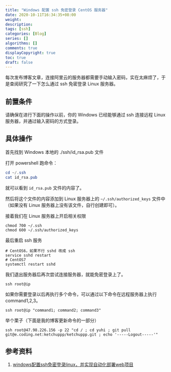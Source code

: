```yaml
---
title: "Windows 配置 ssh 免密登录 CentOS 服务器"
date: 2020-10-11T16:34:35+08:00
weight: 
description:
tags: [ssh]
categories: [Blog]
series: []
algorithms: []
comments: true
displayCopyright: true
toc: true
draft: false
---
```


每次发布博客文章，连接阿里云的服务器都需要手动输入密码，实在太麻烦了，于是查阅研究了一下怎么通过 ssh 免密登录 Linux 服务器。

<!--more-->

## 前置条件

请确保在进行下面的操作以前，你的 Windows 已经能够通过 ssh 连接远程 Linux 服务器，并通过输入密码的方式登录。

## 具体操作

首先找到 Windows 本地的 ./ssh/id_rsa.pub 文件

打开 powershell 跑命令：

```powershell
cd ~/.ssh
cat id_rsa.pub
```

就可以看到 `id_rsa.pub` 文件的内容了。

然后将这个文件的内容添加到 Linux 服务器上的 `~/.ssh/authorized_keys` 文件中（如果没有 Linux 服务器上没有该文件，自行创建即可）。

接着我们在 Linux 服务器上开启相关权限

```
chmod 700 ~/.ssh
chmod 600 ~/.ssh/authorized_keys 
```

最后重启 ssh 服务

```
# CentOS6，如果不行 sshd 改成 ssh
service sshd restart
# CentOS7
systemctl restart sshd
```

我们退出服务器后再次尝试连接服务器，就能免密登录上了。

```
ssh root@ip
```

如果你需要登录以后再执行多个命令，可以通过以下命令在远程服务器上执行 command1,2,3。

```
ssh root@ip "command1; command2; command3"
```

举个栗子（下面是我的博客更新命令的一部分）

```
ssh root@47.98.226.156 -p 22 "cd / ; cd yuhi ; git pull git@e.coding.net:ketchuppp/ketchuppp.git ; echo '-----Logout-----'"
```

## 参考资料

1. [windows配置ssh免密登录linux，并实现自动化部署web项目](https://my.oschina.net/wangwang110/blog/2886817)
